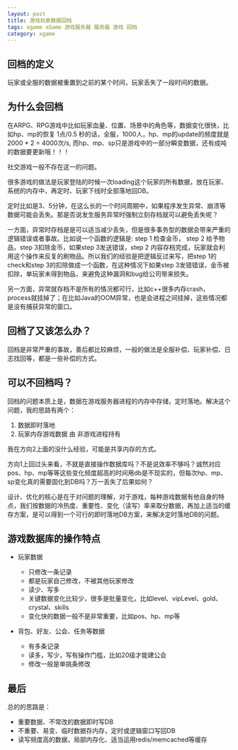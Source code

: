 ```yaml
---
layout: post
title: 游戏玩家数据回档
tags: xgame xGame 游戏服务器 服务器 游戏 回档
category: xgame
---
```


## 回档的定义

玩家或全服的数据被重置到之前的某个时间，玩家丢失了一段时间的数据。

## 为什么会回档

在ARPG、RPG游戏中比如玩家血量、位置、场景中的角色等，数据变化很快，比如hp、mp的恢复 1点/0.5 秒的话，全服，1000人，hp、mp的update的频度就是 2000 * 2 = 4000次/s, 而hp、mp、sp只是游戏中的一部分瞬变数据，还有成吨的数据要更新哦！！！

社交游戏一般不存在这一的问题。

很多游戏的做法是玩家登陆的时候一次loading这个玩家的所有数据，放在玩家、系统的内存中，再定时、玩家下线时全部落地回DB。

定时比如是3、5分钟，在这么长的一个时间周期中，如果程序发生异常、崩溃等数据可能会丢失。那是否说发生服务异常时强制立刻存档就可以避免丢失呢？

一方面，异常时存档是是可以适当减少丢失，但是很多事务型的数据会带来严重的逻辑错误或者事故。比如说一个函数的逻辑是: step 1 检查金币， step 2 给予物品，step 3扣除金币，如果step 3发送错误，step 2 内容存档完成，玩家就会利用这个操作来反复的刷物品。所以我们的经验是把逻辑反过来写，把step 1的check和step 3的扣除做成一个函数，在这种情况下如果step 3发错错误，金币被扣除，单玩家未得到物品，来避免这种漏洞和bug给公司带来损失。

另一方面，异常就存档不是所有的情况都可行，比如c++很多内存crash，process就挂掉了；在比如Java的OOM异常，也是会进程之间挂掉，这些情况都是没有捕获异常的窗口。

## 回档了又该怎么办？

回档是非常严重的事故，善后都比较麻烦，一般的做法是全服补偿、玩家补偿、日志找回等，都是一些补偿的方式。

## 可以不回档吗？

回档的问题本质上是，数据在游戏服务器进程的内存中存储，定时落地。解决这个问题，我的思路有两个：

1. 数据即时落地
2. 玩家内存游戏数据 由 非游戏进程持有

我在方向2上面的没什么经验，可能是共享内存的方式。

方向1上回过头来看，不就是直接操作数据库吗？不是说效率不够吗？诚然对应pos、hp、mp等等这些变化频度超高的时间用db是不现实的，但每次hp、mp、sp变化真的需要固化到DB吗？万一丢失了后果如何？

设计、优化的核心是在于对问题的理解，对于游戏，每种游戏数据有他自身的特点，我们按数据的冷热度、重要性、变化（读写）率来取分数据，再加上适当的缓存方案，是可以得到一个可行的即时落地DB方案，来解决定时落地DB的问题。

## 游戏数据库的操作特点

- 玩家数据
    + 只修改一条记录
    + 都是玩家自己修改，不被其他玩家修改
    + 读少、写多
    + 关键数据变化比较少，很多是批量变化，比如level、vipLevel、gold、crystal、skills
    + 变化快的数据一般不是非常重要，比如pos、hp、mp等
    
- 背包、好友、公会、任务等数据
    + 有多条记录
    + 读多，写少，写有操作门槛，比如20级才能建公会
    + 修改一般是单挑条修改

## 最后

总的的思路是：

-  重要数据、不常改的数据即时写DB
-  不重要、易变、临时数据存内存，定时或逻辑窗口写回DB
-  读写频度高的数据，局部内存化、适当运用redis/memcached等缓存

